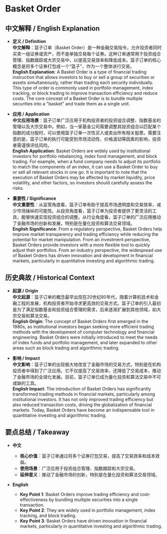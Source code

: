# Basket Order

## 中文解释 / English Explanation

* **定义 / Definition**  
  **中文解释**：篮子订单（Basket Order）是一种金融交易指令，允许投资者同时买卖一组证券或资产，而不是单独交易每个证券。这种订单通常用于投资组合管理、指数跟踪或大宗交易中，以提高交易效率和降低成本。篮子订单的核心概念是将多个证券打包成一个“篮子”，作为一个整体进行交易。  
  **English Explanation**: A Basket Order is a type of financial trading instruction that allows investors to buy or sell a group of securities or assets simultaneously, rather than trading each security individually. This type of order is commonly used in portfolio management, index tracking, or block trading to improve transaction efficiency and reduce costs. The core concept of a Basket Order is to bundle multiple securities into a "basket" and trade them as a single unit.

* **应用 / Application**  
  **中文应用场景**：篮子订单广泛应用于机构投资者的投资组合调整、指数基金的管理以及大宗交易中。例如，当一家基金公司需要调整其投资组合以匹配某个指数的成分股时，可以使用篮子订单一次性买入或卖出所有相关股票。需要注意的是，篮子订单的执行可能受到市场流动性、价格波动等因素的影响，投资者需谨慎评估风险。  
  **English Application**: Basket Orders are widely used by institutional investors for portfolio rebalancing, index fund management, and block trading. For example, when a fund company needs to adjust its portfolio to match the components of an index, it can use a Basket Order to buy or sell all relevant stocks in one go. It is important to note that the execution of Basket Orders may be affected by market liquidity, price volatility, and other factors, so investors should carefully assess the risks.

* **重要性 / Significance**  
  **中文重要性**：从监管角度看，篮子订单有助于提高市场透明度和交易效率，减少市场操纵的可能性。从投资角度看，篮子订单为投资者提供了更灵活的工具，能够快速实现投资组合的调整。从行业角度看，篮子订单的广泛应用推动了金融市场的创新和发展，特别是在量化投资和算法交易领域。  
  **English Significance**: From a regulatory perspective, Basket Orders help improve market transparency and trading efficiency while reducing the potential for market manipulation. From an investment perspective, Basket Orders provide investors with a more flexible tool to quickly adjust their portfolios. From an industry perspective, the widespread use of Basket Orders has driven innovation and development in financial markets, particularly in quantitative investing and algorithmic trading.

## 历史典故 / Historical Context

* **起源 / Origin**  
  **中文起源**：篮子订单的概念最早出现在20世纪80年代，随着计算机技术和金融工程的发展，机构投资者开始寻求更高效的交易方式。篮子订单的引入最初是为了满足指数基金和投资组合管理的需求，后来逐渐扩展到其他领域，如大宗交易和算法交易。  
  **English Origin**: The concept of Basket Orders first emerged in the 1980s, as institutional investors began seeking more efficient trading methods with the development of computer technology and financial engineering. Basket Orders were initially introduced to meet the needs of index funds and portfolio management, and later expanded to other areas such as block trading and algorithmic trading.

* **影响 / Impact**  
  **中文影响**：篮子订单的出现极大地改变了金融市场的交易方式，特别是在机构投资者中得到了广泛应用。它不仅提高了交易效率，还降低了交易成本，推动了金融市场的全球化发展。目前，篮子订单已成为量化投资和算法交易中不可或缺的工具。  
  **English Impact**: The introduction of Basket Orders has significantly transformed trading methods in financial markets, particularly among institutional investors. It has not only improved trading efficiency but also reduced transaction costs, driving the globalization of financial markets. Today, Basket Orders have become an indispensable tool in quantitative investing and algorithmic trading.

## 要点总结 / Takeaway

* **中文**  
  - **核心价值**：篮子订单通过将多个证券打包交易，提高了交易效率和成本效益。  
  - **使用场景**：广泛应用于投资组合管理、指数跟踪和大宗交易。  
  - **延伸意义**：推动了金融市场的创新，特别是在量化投资和算法交易领域。

* **English**  
  - **Key Point 1**: Basket Orders improve trading efficiency and cost-effectiveness by bundling multiple securities into a single transaction.  
  - **Key Point 2**: They are widely used in portfolio management, index tracking, and block trading.  
  - **Key Point 3**: Basket Orders have driven innovation in financial markets, particularly in quantitative investing and algorithmic trading.